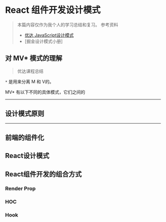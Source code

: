 # React 组件开发设计模式

> 本篇内容仅作为我个人的学习总结和复习。
> 参考资料
> * [优达 JavaScript设计模式](https://classroom.udacity.com/courses/ud989/lessons/3437288625/concepts/34150193040923)
> * [掘金设计模式小册]


## 对 MV* 模式的理解

> 优达课程总结

`*` 是用来分离 M 和 V的。

MV* 有以下不同的具体模式，它们之间的



------
## 设计模式原则


-----
## 前端的组件化

## React设计模式

## React组件开发的组合方式

### Render Prop

### HOC

### Hook





